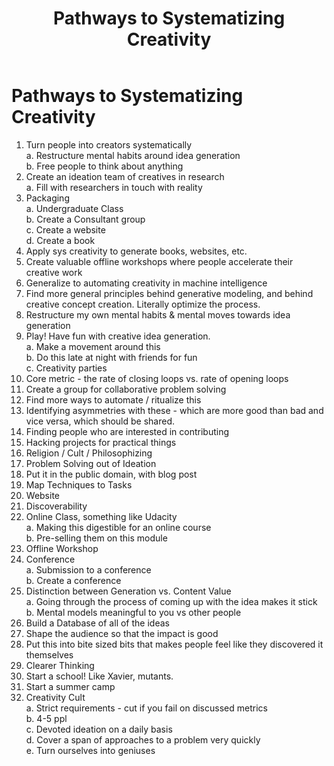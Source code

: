 ﻿---
layout: post
title: Pathways to Systematizing Creativity
description: Relevant Strategies
image: assets/images/pic05.jpg
---

# Pathways to Systematizing Creativity

 1.  Turn people into creators systematically  
	 a. Restructure mental habits around idea generation  
	 b. Free people to think about anything
 2. Create an ideation team of creatives in research  
	 a. Fill with researchers in touch with reality
 3. Packaging  
	 a. Undergraduate Class  
	 b. Create a Consultant group  
	 c. Create a website  
	 d. Create a book
 4. Apply sys creativity to generate books, websites, etc.
 5. Create valuable offline workshops where people accelerate their creative work
 6. Generalize to automating creativity in machine intelligence
 7. Find more general principles behind generative modeling, and behind creative concept creation. Literally optimize the process.
 8. Restructure my own mental habits & mental moves towards idea generation
 9. Play! Have fun with creative idea generation.  
	 a. Make a movement around this  
	 b. Do this late at night with friends for fun  
	 c. Creativity parties
 10. Core metric - the rate of closing loops vs. rate of opening loops
 11. Create a group for collaborative problem solving
 12. Find more ways to automate / ritualize this
 13. Identifying asymmetries with these - which are more good than bad and vice versa, which should be shared.
 14. Finding people who are interested in contributing
 15. Hacking projects for practical things
 16. Religion / Cult / Philosophizing
 17. Problem Solving out of Ideation
 18. Put it in the public domain, with blog post
 19. Map Techniques to Tasks
 20. Website
 21. Discoverability
 22. Online Class, something like Udacity  
	 a. Making this digestible for an online course  
	 b. Pre-selling them on this module
 23. Offline Workshop
 24.  Conference  
	 a. Submission to a conference  
	 b. Create a conference
 25. Distinction between Generation vs. Content Value  
	 a. Going through the process of coming up with the idea makes it stick  
	 b. Mental models meaningful to you vs other people
 26. Build a Database of all of the ideas
 27. Shape the audience so that the impact is good
 28. Put this into bite sized bits that makes people feel like they discovered it themselves
 29. Clearer Thinking
 30. Start a school! Like Xavier, mutants.
 31. Start a summer camp
 32. Creativity Cult  
	 a. Strict requirements - cut if you fail on discussed metrics  
	 b. 4-5 ppl  
	 c. Devoted ideation on a daily basis  
	 d. Cover a span of approaches to a problem very quickly  
	 e. Turn ourselves into geniuses  
